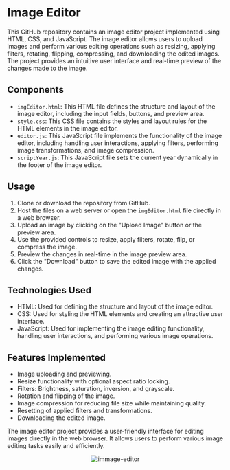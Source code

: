 # Image Editor

This GitHub repository contains an image editor project implemented using HTML, CSS, and JavaScript. The image editor allows users to upload images and perform various editing operations such as resizing, applying filters, rotating, flipping, compressing, and downloading the edited images. The project provides an intuitive user interface and real-time preview of the changes made to the image.

## Components

- `imgEditor.html`: This HTML file defines the structure and layout of the image editor, including the input fields, buttons, and preview area.
- `style.css`: This CSS file contains the styles and layout rules for the HTML elements in the image editor.
- `editor.js`: This JavaScript file implements the functionality of the image editor, including handling user interactions, applying filters, performing image transformations, and image compression.
- `scriptYear.js`: This JavaScript file sets the current year dynamically in the footer of the image editor.

## Usage

1. Clone or download the repository from GitHub.
2. Host the files on a web server or open the `imgEditor.html` file directly in a web browser.
3. Upload an image by clicking on the "Upload Image" button or the preview area.
4. Use the provided controls to resize, apply filters, rotate, flip, or compress the image.
5. Preview the changes in real-time in the image preview area.
6. Click the "Download" button to save the edited image with the applied changes.

## Technologies Used

- HTML: Used for defining the structure and layout of the image editor.
- CSS: Used for styling the HTML elements and creating an attractive user interface.
- JavaScript: Used for implementing the image editing functionality, handling user interactions, and performing various image operations.

## Features Implemented

- Image uploading and previewing.
- Resize functionality with optional aspect ratio locking.
- Filters: Brightness, saturation, inversion, and grayscale.
- Rotation and flipping of the image.
- Image compression for reducing file size while maintaining quality.
- Resetting of applied filters and transformations.
- Downloading the edited image.

The image editor project provides a user-friendly interface for editing images directly in the web browser. It allows users to perform various image editing tasks easily and efficiently.

<p align="center">
  <img src="https://github.com/aboutalis/ImageEditor/assets/132292767/afd9cb0f-4a5f-4964-983a-760d0f267dd9" alt="immage-editor">
</p>

